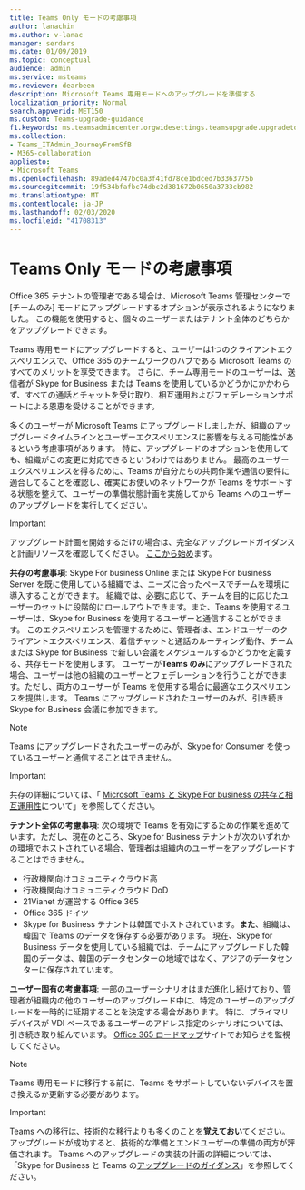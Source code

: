```yaml
---
title: Teams Only モードの考慮事項
author: lanachin
ms.author: v-lanac
manager: serdars
ms.date: 01/09/2019
ms.topic: conceptual
audience: admin
ms.service: msteams
ms.reviewer: dearbeen
description: Microsoft Teams 専用モードへのアップグレードを準備する
localization_priority: Normal
search.appverid: MET150
ms.custom: Teams-upgrade-guidance
f1.keywords: ms.teamsadmincenter.orgwidesettings.teamsupgrade.upgradetoteams
ms.collection:
- Teams_ITAdmin_JourneyFromSfB
- M365-collaboration
appliesto:
- Microsoft Teams
ms.openlocfilehash: 89aded4747bc0a3f41fd78ce1bdced7b3363775b
ms.sourcegitcommit: 19f534bfafbc74dbc2d381672b0650a3733cb982
ms.translationtype: MT
ms.contentlocale: ja-JP
ms.lasthandoff: 02/03/2020
ms.locfileid: "41708313"
---
```

# <a name="teams-only-mode-considerations"></a>Teams Only モードの考慮事項

Office 365 テナントの管理者である場合は、Microsoft Teams 管理センターで [チームのみ] モードにアップグレードするオプションが表示されるようになりました。 この機能を使用すると、個々のユーザーまたはテナント全体のどちらかをアップグレードできます。  

Teams 専用モードにアップグレードすると、ユーザーは1つのクライアントエクスペリエンスで、Office 365 のチームワークのハブである Microsoft Teams のすべてのメリットを享受できます。 さらに、チーム専用モードのユーザーは、送信者が Skype for Business または Teams を使用しているかどうかにかかわらず、すべての通話とチャットを受け取り、相互運用およびフェデレーションサポートによる恩恵を受けることができます。

多くのユーザーが Microsoft Teams にアップグレードしましたが、組織のアップグレードタイムラインとユーザーエクスペリエンスに影響を与える可能性があるという考慮事項があります。 特に、アップグレードのオプションを使用しても、組織がこの変更に対応できるというわけではありません。 最高のユーザー エクスペリエンスを得るために、Teams が自分たちの共同作業や通信の要件に適合してることを確認し、確実にお使いのネットワークが Teams をサポートする状態を整えて、ユーザーの準備状態計画を実施してから Teams へのユーザーのアップグレードを実行してください。 

> [!IMPORTANT]
> アップグレード計画を開始するだけの場合は、完全なアップグレードガイダンスと計画リソースを確認してください。 [ここから始め](upgrade-start-here.md)ます。 

**共存の考慮事項**: Skype For business Online または Skype For business Server を既に使用している組織では、ニーズに合ったペースでチームを環境に導入することができます。 組織では、必要に応じて、チームを目的に応じたユーザーのセットに段階的にロールアウトできます。また、Teams を使用するユーザーは、Skype for Business を使用するユーザーと通信することができます。 このエクスペリエンスを管理するために、管理者は、エンドユーザーのクライアントエクスペリエンス、着信チャットと通話のルーティング動作、チームまたは Skype for Business で新しい会議をスケジュールするかどうかを定義する、共存モードを使用します。 ユーザーが**Teams のみ**にアップグレードされた場合、ユーザーは他の組織のユーザーとフェデレーションを行うことができます。ただし、両方のユーザーが Teams を使用する場合に最適なエクスペリエンスを提供します。 Teams にアップグレードされたユーザーのみが、引き続き Skype for Business 会議に参加できます。 

> [!NOTE]
> Teams にアップグレードされたユーザーのみが、Skype for Consumer を使っているユーザーと通信することはできません。

> [!IMPORTANT]
> 共存の詳細については、「 [Microsoft Teams と Skype For business の共存と相互運用性](teams-and-skypeforbusiness-coexistence-and-interoperability.md)について」を参照してください。 

**テナント全体の考慮事項**: 次の環境で Teams を有効にするための作業を進めています。ただし、現在のところ、Skype for Business テナントが次のいずれかの環境でホストされている場合、管理者は組織内のユーザーをアップグレードすることはできません。

 - 行政機関向けコミュニティクラウド高
 - 行政機関向けコミュニティクラウド DoD
 - 21Vianet が運営する Office 365
 - Office 365 ドイツ
 - Skype for Business テナントは韓国でホストされています。**また**、組織は、韓国で Teams のデータを保存する必要があります。 現在、Skype for Business データを使用している組織では、チームにアップグレードした韓国のデータは、韓国のデータセンターの地域ではなく、アジアのデータセンターに保存されています。

**ユーザー固有の考慮事項**: 一部のユーザーシナリオはまだ進化し続けており、管理者が組織内の他のユーザーのアップグレード中に、特定のユーザーのアップグレードを一時的に延期することを決定する場合があります。 特に、プライマリデバイスが VDI ベースであるユーザーのアドレス指定のシナリオについては、引き続き取り組んでいます。 [Office 365 ロードマップ](https://www.microsoft.com/en-us/microsoft-365/roadmap)サイトでお知らせを監視してください。

> [!NOTE]
> Teams 専用モードに移行する前に、Teams をサポートしていないデバイスを置き換えるか更新する必要があります。 

> [!IMPORTANT]
> Teams への移行は、技術的な移行よりも多くのことを**覚えておい**てください。 アップグレードが成功すると、技術的な準備とエンドユーザーの準備の両方が評価されます。 Teams へのアップグレードの実装の計画の詳細については、「Skype for Business と Teams の[アップグレードのガイダンス](upgrade-framework.md)」を参照してください。  
